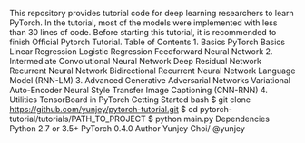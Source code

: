 This repository provides tutorial code for deep learning researchers to learn PyTorch. In the tutorial, most of the models were implemented with less than 30 lines of code. Before starting this tutorial, it is recommended to finish Official Pytorch Tutorial. Table of Contents 1. Basics PyTorch Basics Linear Regression Logistic Regression Feedforward Neural Network 2. Intermediate Convolutional Neural Network Deep Residual Network Recurrent Neural Network Bidirectional Recurrent Neural Network Language Model (RNN-LM) 3. Advanced Generative Adversarial Networks Variational Auto-Encoder Neural Style Transfer Image Captioning (CNN-RNN) 4. Utilities TensorBoard in PyTorch Getting Started bash $ git clone https://github.com/yunjey/pytorch-tutorial.git $ cd pytorch-tutorial/tutorials/PATH_TO_PROJECT $ python main.py Dependencies Python 2.7 or 3.5+ PyTorch 0.4.0 Author Yunjey Choi/ @yunjey